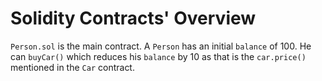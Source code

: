 # Solidity Contracts' Overview

`Person.sol` is the main contract. A `Person` has an initial `balance` of 100. He can `buyCar()` which reduces his `balance` by 10 as that is the `car.price()` mentioned in the `Car` contract.